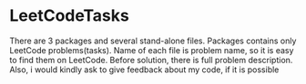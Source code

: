 # LeetCodeTasks
There are 3 packages and several stand-alone files. Packages contains only LeetCode problems(tasks). 
Name of each file is problem name, so it is easy to find them on LeetCode. Before solution, there is full problem description.
Also, i would kindly ask to give feedback about my code, if it is possible
